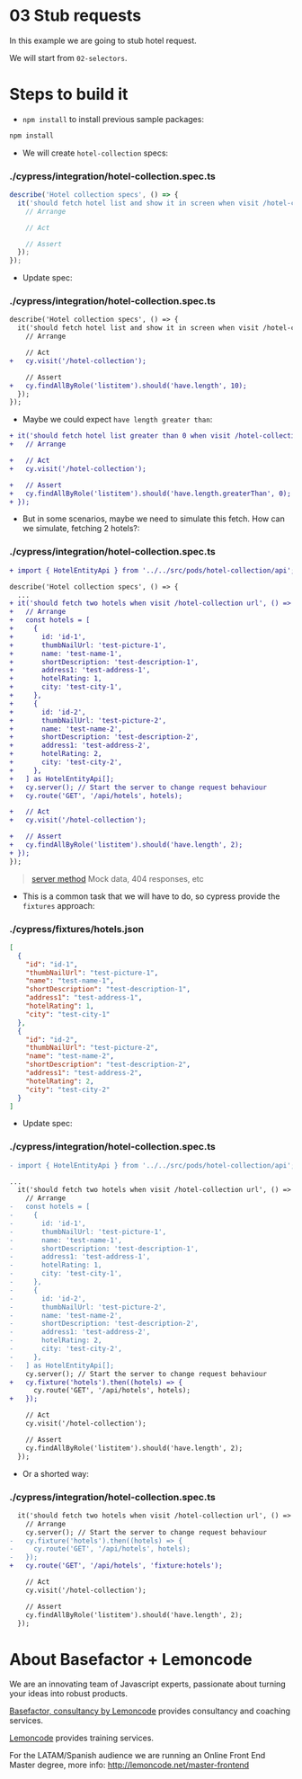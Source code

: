 # 03 Stub requests

In this example we are going to stub hotel request.

We will start from `02-selectors`.

# Steps to build it

- `npm install` to install previous sample packages:

```bash
npm install
```

- We will create `hotel-collection` specs:

### ./cypress/integration/hotel-collection.spec.ts

```javascript
describe('Hotel collection specs', () => {
  it('should fetch hotel list and show it in screen when visit /hotel-collection url', () => {
    // Arrange

    // Act

    // Assert
  });
});


```

- Update spec:

### ./cypress/integration/hotel-collection.spec.ts

```diff
describe('Hotel collection specs', () => {
  it('should fetch hotel list and show it in screen when visit /hotel-collection url', () => {
    // Arrange

    // Act
+   cy.visit('/hotel-collection');

    // Assert
+   cy.findAllByRole('listitem').should('have.length', 10);
  });
});

```

- Maybe we could expect `have length greater than`:

```diff
+ it('should fetch hotel list greater than 0 when visit /hotel-collection url', () => {
+   // Arrange

+   // Act
+   cy.visit('/hotel-collection');

+   // Assert
+   cy.findAllByRole('listitem').should('have.length.greaterThan', 0);
+ });
```

- But in some scenarios, maybe we need to simulate this fetch. How can we simulate, fetching 2 hotels?:

### ./cypress/integration/hotel-collection.spec.ts

```diff
+ import { HotelEntityApi } from '../../src/pods/hotel-collection/api';

describe('Hotel collection specs', () => {
  ...
+ it('should fetch two hotels when visit /hotel-collection url', () => {
+   // Arrange
+   const hotels = [
+     {
+       id: 'id-1',
+       thumbNailUrl: 'test-picture-1',
+       name: 'test-name-1',
+       shortDescription: 'test-description-1',
+       address1: 'test-address-1',
+       hotelRating: 1,
+       city: 'test-city-1',
+     },
+     {
+       id: 'id-2',
+       thumbNailUrl: 'test-picture-2',
+       name: 'test-name-2',
+       shortDescription: 'test-description-2',
+       address1: 'test-address-2',
+       hotelRating: 2,
+       city: 'test-city-2',
+     },
+   ] as HotelEntityApi[];
+   cy.server(); // Start the server to change request behaviour
+   cy.route('GET', '/api/hotels', hotels);

+   // Act
+   cy.visit('/hotel-collection');

+   // Assert
+   cy.findAllByRole('listitem').should('have.length', 2);
+ });
});

```

> [server method](https://docs.cypress.io/api/commands/server.html#Syntax)
> Mock data, 404 responses, etc

- This is a common task that we will have to do, so cypress provide the `fixtures` approach:

### ./cypress/fixtures/hotels.json

```json
[
  {
    "id": "id-1",
    "thumbNailUrl": "test-picture-1",
    "name": "test-name-1",
    "shortDescription": "test-description-1",
    "address1": "test-address-1",
    "hotelRating": 1,
    "city": "test-city-1"
  },
  {
    "id": "id-2",
    "thumbNailUrl": "test-picture-2",
    "name": "test-name-2",
    "shortDescription": "test-description-2",
    "address1": "test-address-2",
    "hotelRating": 2,
    "city": "test-city-2"
  }
]
```

- Update spec:

### ./cypress/integration/hotel-collection.spec.ts

```diff
- import { HotelEntityApi } from '../../src/pods/hotel-collection/api';

...
  it('should fetch two hotels when visit /hotel-collection url', () => {
    // Arrange
-   const hotels = [
-     {
-       id: 'id-1',
-       thumbNailUrl: 'test-picture-1',
-       name: 'test-name-1',
-       shortDescription: 'test-description-1',
-       address1: 'test-address-1',
-       hotelRating: 1,
-       city: 'test-city-1',
-     },
-     {
-       id: 'id-2',
-       thumbNailUrl: 'test-picture-2',
-       name: 'test-name-2',
-       shortDescription: 'test-description-2',
-       address1: 'test-address-2',
-       hotelRating: 2,
-       city: 'test-city-2',
-     },
-   ] as HotelEntityApi[];
    cy.server(); // Start the server to change request behaviour
+   cy.fixture('hotels').then((hotels) => {
      cy.route('GET', '/api/hotels', hotels);
+   });

    // Act
    cy.visit('/hotel-collection');

    // Assert
    cy.findAllByRole('listitem').should('have.length', 2);
  });

```

- Or a shorted way:

### ./cypress/integration/hotel-collection.spec.ts

```diff
  it('should fetch two hotels when visit /hotel-collection url', () => {
    // Arrange
    cy.server(); // Start the server to change request behaviour
-   cy.fixture('hotels').then((hotels) => {
-     cy.route('GET', '/api/hotels', hotels);
-   });
+   cy.route('GET', '/api/hotels', 'fixture:hotels');

    // Act
    cy.visit('/hotel-collection');

    // Assert
    cy.findAllByRole('listitem').should('have.length', 2);
  });

```

# About Basefactor + Lemoncode

We are an innovating team of Javascript experts, passionate about turning your ideas into robust products.

[Basefactor, consultancy by Lemoncode](http://www.basefactor.com) provides consultancy and coaching services.

[Lemoncode](http://lemoncode.net/services/en/#en-home) provides training services.

For the LATAM/Spanish audience we are running an Online Front End Master degree, more info: http://lemoncode.net/master-frontend
